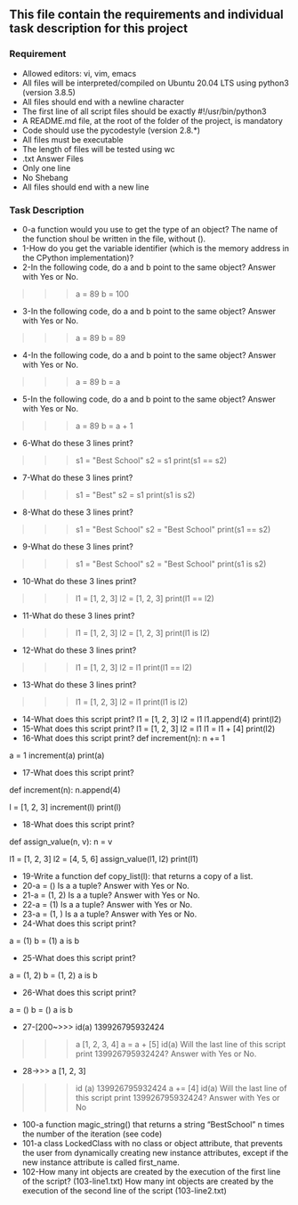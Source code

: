 ## This file contain the requirements and individual task description for this project

### Requirement

* Allowed editors: vi, vim, emacs
* All files will be interpreted/compiled on Ubuntu 20.04 LTS using python3 (version 3.8.5)
* All files should end with a newline character
* The first line of all script files should be exactly #!/usr/bin/python3
* A README.md file, at the root of the folder of the project, is mandatory
* Code should use the pycodestyle (version 2.8.*)
* All files must be executable
* The length of files will be tested using wc
* .txt Answer Files
* Only one line
* No Shebang
* All files should end with a new line

### Task Description

* 0-a function would you use to get the type of an object? The name of the function shoul be written in the file, without ().
* 1-How do you get the variable identifier (which is the memory address in the CPython implementation)?
* 2-In the following code, do a and b point to the same object? Answer with Yes or No.
>>> a = 89
>>> b = 100
* 3-In the following code, do a and b point to the same object? Answer with Yes or No.
>>> a = 89
>>> b = 89
* 4-In the following code, do a and b point to the same object? Answer with Yes or No.
>>> a = 89
>>> b = a
* 5-In the following code, do a and b point to the same object? Answer with Yes or No.
>>> a = 89
>>> b = a + 1
* 6-What do these 3 lines print?
>>> s1 = "Best School"
>>> s2 = s1
>>> print(s1 == s2)
* 7-What do these 3 lines print?
>>> s1 = "Best"
>>> s2 = s1
>>> print(s1 is s2)
* 8-What do these 3 lines print?
>>> s1 = "Best School"
>>> s2 = "Best School"
>>> print(s1 == s2)
* 9-What do these 3 lines print?
>>> s1 = "Best School"
>>> s2 = "Best School"
>>> print(s1 is s2)
* 10-What do these 3 lines print?
>>> l1 = [1, 2, 3]
>>> l2 = [1, 2, 3] 
>>> print(l1 == l2)
* 11-What do these 3 lines print?
>>> l1 = [1, 2, 3]
>>> l2 = [1, 2, 3] 
>>> print(l1 is l2)
* 12-What do these 3 lines print?
>>> l1 = [1, 2, 3]
>>> l2 = l1
>>> print(l1 == l2)
* 13-What do these 3 lines print?
>>> l1 = [1, 2, 3]
>>> l2 = l1
>>> print(l1 is l2)
* 14-What does this script print?
l1 = [1, 2, 3]
l2 = l1
l1.append(4)
print(l2)
* 15-What does this script print?
l1 = [1, 2, 3]
l2 = l1
l1 = l1 + [4]
print(l2)
* 16-What does this script print?
def increment(n):
    n += 1

a = 1
increment(a)
print(a)
* 17-What does this script print?

def increment(n):
    n.append(4)

l = [1, 2, 3]
increment(l)
print(l)
* 18-What does this script print?

def assign_value(n, v):
    n = v

l1 = [1, 2, 3]
l2 = [4, 5, 6]
assign_value(l1, l2)
print(l1)
* 19-Write a function def copy_list(l): that returns a copy of a list.
* 20-a = ()
Is a a tuple? Answer with Yes or No.
* 21-a = (1, 2)
Is a a tuple? Answer with Yes or No.
* 22-a = (1)
Is a a tuple? Answer with Yes or No.
* 23-a = (1, )
Is a a tuple? Answer with Yes or No.
* 24-What does this script print?

a = (1)
b = (1)
a is b
* 25-What does this script print?

a = (1, 2)
b = (1, 2)
a is b
* 26-What does this script print?

a = ()
b = ()
a is b
* 27-[200~>>> id(a)
139926795932424
>>> a
[1, 2, 3, 4]
>>> a = a + [5]
>>> id(a)
Will the last line of this script print 139926795932424? Answer with Yes or No.
* 28->>> a
[1, 2, 3]
>>> id (a)
139926795932424
>>> a += [4]
>>> id(a)
Will the last line of this script print 139926795932424? Answer with Yes or No
* 100-a function magic_string() that returns a string “BestSchool” n times the number of the iteration (see code)
* 101-a class LockedClass with no class or object attribute, that prevents the user from dynamically creating new instance attributes, except if the new instance attribute is called first_name.
* 102-How many int objects are created by the execution of the first line of the script? (103-line1.txt)
How many int objects are created by the execution of the second line of the script (103-line2.txt)

